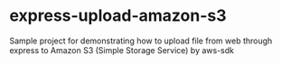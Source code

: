 express-upload-amazon-s3
========================

Sample project for demonstrating how to upload file from web through express to Amazon S3 (Simple Storage Service) by aws-sdk